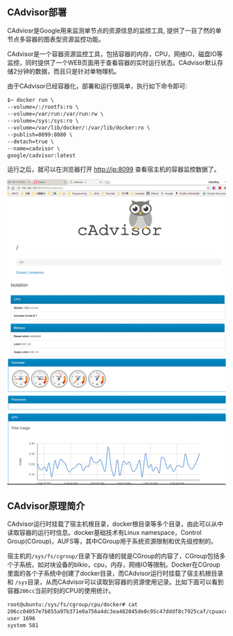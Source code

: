 ## CAdvisor部署

CAdviosr是Google用来监测单节点的资源信息的监控工具, 提供了一目了然的单节点多容器的图表型资源监控功能。

CAdvisor是一个容器资源监控工具，包括容器的内存，CPU，网络IO，磁盘IO等监控，同时提供了一个WEB页面用于查看容器的实时运行状态。CAdvisor默认存储2分钟的数据，而且只是针对单物理机。

由于CAdvisor已经容器化，部署和运行很简单，执行如下命令即可:

```
$~ docker run \
--volume=/:/rootfs:ro \
--volume=/var/run:/var/run:rw \
--volume=/sys:/sys:ro \
--volume=/var/lib/docker/:/var/lib/docker:ro \
--publish=8099:8080 \
--detach=true \
--name=cadvisor \
google/cadvisor:latest
```

运行之后，就可以在浏览器打开 [http://ip:8099](http://ip:8099) 查看宿主机的容器监控数据了。

![](/assets/Cadvisor1.png)![](/assets/Cadvisor2.png)![](/assets/Cadvisor3.png)

## CAdvisor原理简介

CAdvisor运行时挂载了宿主机根目录，docker根目录等多个目录，由此可以从中读取容器的运行时信息。docker基础技术有Linux namespace，Control Group\(CGroup\)，AUFS等，其中CGroup用于系统资源限制和优先级控制的。

宿主机的`/sys/fs/cgroup/`目录下面存储的就是CGroup的内容了，CGroup包括多个子系统，如对块设备的blkio，cpu，内存，网络IO等限制。Docker在CGroup里面的各个子系统中创建了docker目录，而CAdvisor运行时挂载了宿主机根目录和 `/sys`目录，从而CAdvisor可以读取到容器的资源使用记录。比如下面可以看到容器`206cc`当前时刻的CPU的使用统计。

```
root@ubuntu:/sys/fs/cgroup/cpu/docker# cat 206cc04057e7b855a97b371e0a756a4dc3ea482045de0c95c47dddf8c7925caf/cpuacct.stat 
user 1696
system 581
```



